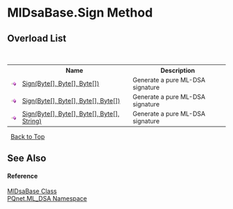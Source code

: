 # MlDsaBase.Sign Method 
 


## Overload List
&nbsp;<table><tr><th></th><th>Name</th><th>Description</th></tr><tr><td>![Public method](media/pubmethod.gif "Public method")</td><td><a href="6971371a-59db-32ce-5f99-d3ddeac63acc.md">Sign(Byte[], Byte[], Byte[])</a></td><td>
Generate a pure ML-DSA signature</td></tr><tr><td>![Public method](media/pubmethod.gif "Public method")</td><td><a href="d6048b36-bc60-b1c9-d86b-aa6b46213354.md">Sign(Byte[], Byte[], Byte[], Byte[])</a></td><td>
Generate a pure ML-DSA signature</td></tr><tr><td>![Public method](media/pubmethod.gif "Public method")</td><td><a href="bad4e65e-24e3-21fa-f63b-92876b111593.md">Sign(Byte[], Byte[], Byte[], Byte[], String)</a></td><td>
Generate a pure ML-DSA signature</td></tr></table>&nbsp;
<a href="#mldsabase.sign-method">Back to Top</a>

## See Also


#### Reference
<a href="b2a29346-3a61-825e-11a9-d60bef35c1fb.md">MlDsaBase Class</a><br /><a href="098c2ae7-a283-47c8-9739-d51bf939ff87.md">PQnet.ML_DSA Namespace</a><br />